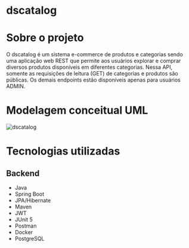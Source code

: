 # dscatalog

# Sobre o projeto
O dscatalog é um sistema e-commerce de produtos e categorias sendo uma aplicação web REST que permite aos usuários explorar 
e comprar diversos produtos disponíveis em diferentes categorias. Nessa API, somente as requisições de leitura (GET) de categorias e 
produtos são públicas. Os demais endpoints estão disponíveis apenas para usuários ADMIN.

# Modelagem conceitual UML

![dscatalog](https://github.com/rodrock95/dscatalog/assets/79290866/95332f3b-68f0-4907-98ef-0fdd22848857)

# Tecnologias utilizadas
## Backend

- Java
- Spring Boot
- JPA/Hibernate
- Maven
- JWT
- JUnit 5
- Postman
- Docker
- PostgreSQL
